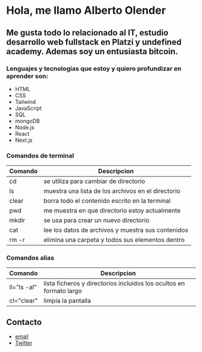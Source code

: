 # Hola, me llamo **Alberto Olender**

## Me gusta todo lo relacionado al IT, estudio desarrollo web fullstack en **Platzi** y **undefined academy**. Ademas soy un entusiasta bitcoin.

### Lenguajes y tecnologias que estoy y quiero profundizar en aprender son:

- HTML
- CSS
- Tailwind
- JavaScript
- SQL
- mongoDB
- Node.js
- React
- Next.js

### Comandos de terminal

| Comando | Descripcion                                        |
| ------- | -------------------------------------------------- |
| cd      | se utiliza para cambiar de directorio              |
| ls      | muestra una lista de los archivos en el directorio |
| clear   | borra todo el contenido escrito en la terminal     |
| pwd     | me muestra en que directorio estoy actualmente     |
| mkdir   | se usa para crear un nuevo directorio              |
| cat     | lee los datos de archivos y muestra sus contenidos |
| rm -r   | elimina una carpeta y todos sus elementos dentro   |

### Comandos alias

| Comando     | Descripcion                                                         |
| ----------- | ------------------------------------------------------------------- |
| ll="ls -al" | lista ficheros y directorios incluidos los ocultos en formato largo |
| cl="clear"  | limpia la pantalla                                                  |

## Contacto

- [email](aolender1@protonmail.com)
- [Twitter](https://twitter.com/aolender)
